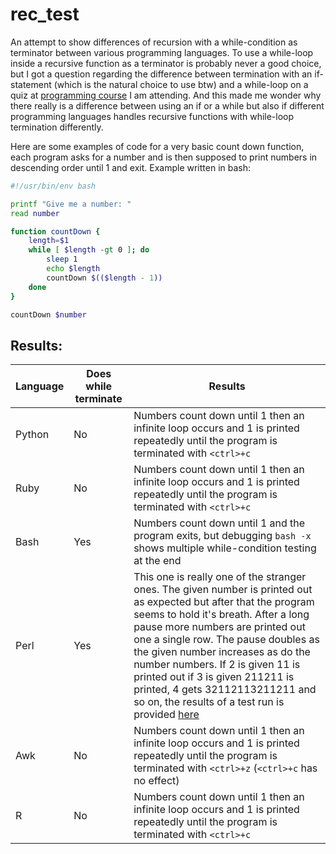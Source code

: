 # rec_test

An attempt to show differences of recursion with a while-condition as terminator between various programming languages. To use a while-loop inside a recursive function as a terminator is probably never a good choice, but I got a question regarding the difference between termination with an if-statement (which is the natural choice to use btw) and a while-loop on a quiz at [programming course](https://www.coursera.org/learn/python-genomics) I am attending. And this made me wonder why there really is a difference between using an if or a while but also if different programming languages handles recursive functions with while-loop termination differently.

Here are some examples of code for a very basic count down function, each program asks for a number and is then supposed to print numbers in descending order until 1 and exit. Example written in bash:

``` bash
#!/usr/bin/env bash

printf "Give me a number: "
read number

function countDown {
    length=$1
    while [ $length -gt 0 ]; do
        sleep 1
        echo $length
        countDown $(($length - 1))
    done
}

countDown $number
```

## Results:

Language | Does while terminate | Results
---------|----------------------|--------
Python | No | Numbers count down until 1 then an infinite loop occurs and 1 is printed repeatedly until the program is terminated with `<ctrl>+c`
Ruby | No | Numbers count down until 1 then an infinite loop occurs and 1 is printed repeatedly until the program is terminated with `<ctrl>+c`  
Bash | Yes | Numbers count down until 1 and the program exits, but debugging `bash -x` shows multiple while-condition testing at the end
Perl | Yes | This one is really one of the stranger ones. The given number is printed out as expected but after that the program seems to hold it's breath. After a long pause more numbers are printed out one a single row. The pause doubles as the given number increases as do the number numbers. If 2 is given 11 is printed out if 3 is given 211211 is printed, 4 gets 32112113211211 and so on, the results of a test run is provided [here](https://raw.githubusercontent.com/jesperps/rec_test/master/findings/perl_exemple_output.txt)
Awk | No | Numbers count down until 1 then an infinite loop occurs and 1 is printed repeatedly until the program is terminated with `<ctrl>+z` (`<ctrl>+c` has no effect)
R | No | Numbers count down until 1 then an infinite loop occurs and 1 is printed repeatedly until the program is terminated with `<ctrl>+c`
